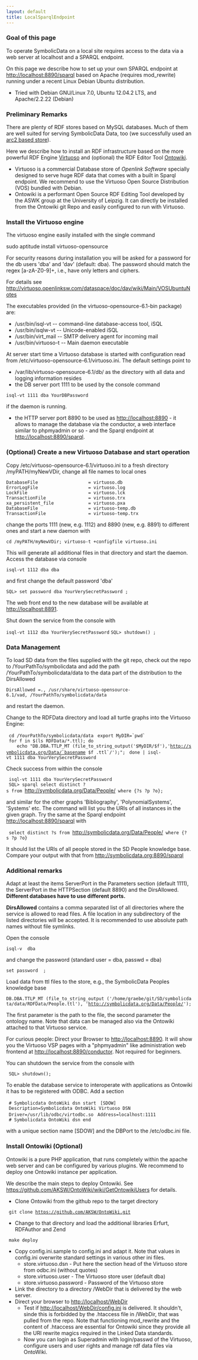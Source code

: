 ```yaml
---
layout: default
title: LocalSparqlEndpoint
---
```


### Goal of this page

To operate SymbolicData on a local site requires access to the data via a web server at localhost and a SPARQL endpoint.

On this page we describe how to set up your own SPARQL endpoint at <http://localhost:8890/sparql> based on Apache (requires mod\_rewrite) running under a recent Linux Debian Ubuntu distribution.

-   Tried with Debian GNU/Linux 7.0, Ubuntu 12.04.2 LTS, and Apache/2.2.22 (Debian)

### Preliminary Remarks

There are plenty of RDF stores based on MySQL databases. Much of them are well suited for serving SymbolicData Data, too (we successfully used an [arc2 based store](https://github.com/semsol/arc2/wiki)).

Here we describe how to install an RDF infrastructure based on the more powerful RDF Engine [Virtuoso](http://virtuoso.openlinksw.com) and (optional) the RDF Editor Tool [Ontowiki](http://aksw.org/Projects/OntoWiki.html).

-   Virtuoso is a commercial Database store of *Openlink Software* specially designed to serve huge RDF data that comes with a built in Sparql endpoint. We recommend to use the Virtuoso Open Source Distribution (VOS) bundled with Debian.
-   Ontowiki is a performant Open Source RDF Editing Tool developed by the ASWK group at the University of Leipzig. It can directly be installed from the Ontowiki git Repo and easily configured to run with Virtuoso.

### Install the Virtuoso engine

The virtuoso engine easily installed with the single command

  
sudo aptitude install virtuoso-opensource

For security reasons during installation you will be asked for a password for the db users 'dba' and 'dav' (default: dba). The password should match the regex [a-zA-Z0-9]+, i.e., have only letters and ciphers.

For details see <http://virtuoso.openlinksw.com/dataspace/doc/dav/wiki/Main/VOSUbuntuNotes>

The executables provided (in the virtuoso-opensource-6.1-bin package) are:

-   /usr/bin/isql-vt -- command-line database-access tool, iSQL
-   /usr/bin/isqlw-vt -- Unicode-enabled iSQL
-   /usr/bin/virt\_mail -- SMTP delivery agent for incoming mail
-   /usr/bin/virtuoso-t -- Main daemon executable

At server start time a Virtuoso database is started with configuration read from /etc/virtuoso-opensource-6.1/virtuoso.ini. The default settings point to

-   /var/lib/virtuoso-opensource-6.1/db/ as the directory with all data and logging information resides
-   the DB server port 1111 to be used by the console command

`isql-vt 1111 dba YourDBPassword`

if the daemon is running.

-   the HTTP server port 8890 to be used as <http://localhost:8890> - it allows to manage the database via the conductor, a web interface similar to phpmyadmin or so - and the Sparql endpoint at <http://localhost:8890/sparql>.

### (Optional) Create a new Virtuoso Database and start operation

Copy /etc/virtuoso-opensource-6.1/virtuoso.ini to a fresh directory /myPATH/myNewVDir, change all file names to local ones

`DatabaseFile                   = virtuoso.db`
`ErrorLogFile                   = virtuoso.log`
`LockFile                       = virtuoso.lck `
`TransactionFile                = virtuoso.trx`
`xa_persistent_file             = virtuoso.pxa`
`DatabaseFile                   = virtuoso-temp.db`
`TransactionFile                = virtuoso-temp.trx`

change the ports 1111 (new, e.g. 1112) and 8890 (new, e.g. 8891) to different ones and start a new daemon with

`cd /myPATH/myNewVDir; virtuoso-t +configfile virtuoso.ini `

This will generate all additional files in that directory and start the daemon. Access the database via console

`isql-vt 1112 dba dba`

and first change the default password 'dba'

`SQL> set password dba YourVerySecretPassword ;`

The web front end to the new database will be available at <http://localhost:8891>.

Shut down the service from the console with

`isql-vt 1112 dba YourVerySecretPassword`
`SQL> shutdown() ;`

### Data Management

To load SD data from the files supplied with the git repo, check out the repo to /YourPathTo/symbolicdata and add the path /YourPathTo/symbolicdata/data to the data part of the distribution to the DirsAllowed

`DirsAllowed =., /usr/share/virtuoso-opensource-6.1/vad, /YourPathTo/symbolicdata/data`

and restart the daemon.

Change to the RDFData directory and load all turtle graphs into the Virtuoso Engine:

` cd /YourPathTo/symbolicdata/data`
``  export MyDIR=`pwd` ``
` for f in $(ls RDFData/*.ttl); do `
`    echo "DB.DBA.TTLP_MT (file_to_string_output('$MyDIR/$f'),'`[`` http://symbolicdata.org/Data/`basename ``](http://symbolicdata.org/Data/`basename)``  $f .ttl`/');"; ``
` done | isql-vt 1111 dba YourVerySecretPassword`

Check success from within the console

` isql-vt 1111 dba YourVerySecretPassword`
` SQL> sparql select distinct ?s from `<http://symbolicdata.org/Data/People/>` where {?s ?p ?o};`

and similar for the other graphs 'Bibliography', 'PolynomialSystems', 'Systems' etc. The command will list you the URIs of all instances in the given graph. Try the same at the Sparql endpoint <http://localhost:8890/sparql> with

` select distinct ?s from `<http://symbolicdata.org/Data/People/>` where {?s ?p ?o}`

It should list the URIs of all people stored in the SD People knowledge base. Compare your output with that from <http://symbolicdata.org:8890/sparql>

### Additional remarks

Adapt at least the items ServerPort in the Parameters section (default 1111), the ServerPort in the HTTPSection (default 8890) and the DirsAllowed. **Different databases have to use different ports.**

**DirsAllowed** contains a comma separated list of all directories where the service is allowed to read files. A file location in any subdirectory of the listed directories will be accepted. It is recommended to use absolute path names without file symlinks.

Open the console

`isql-v `<DBServerPort>` dba `<passwd>

and change the password (standard user = dba, passwd = dba)

`set password `<old password>` `<new password>`;`

Load data from ttl files to the store, e.g., the SymbolicData Peoples knowledge base

`DB.DBA.TTLP_MT (file_to_string_output ('/home/graebe/git/SD/symbolicdata/data/RDFData/People.ttl'), '`[`http://symbolicdata.org/Data/People/`](http://symbolicdata.org/Data/People/)`');`

The first parameter is the path to the file, the second parameter the ontology name. Note that data can be managed also via the Ontowiki attached to that Virtuoso service.

For curious people: Direct your Browser to <http://localhost:8890>. It will show you the Virtuoso VSP pages with a "phpmyadmin" like administration web frontend at <http://localhost:8890/conductor>. Not required for beginners.

You can shutdown the service from the console with

` SQL> shutdown();`

To enable the database service to interoperate with applications as Ontowiki it has to be registered with ODBC. Add a section

` # Symbolicdata OntoWiki dsn start`
` [SDOW]`
` Description=Symbolicdata OntoWiki Virtuoso DSN`
` Driver=/usr/lib/odbc/virtodbc.so`
` Address=localhost:1111`
` # Symbolicdata OntoWiki dsn end`

with a unique section name [SDOW] and the DBPort to the /etc/odbc.ini file.

### Install Ontowiki (Optional)

Ontowiki is a pure PHP application, that runs completely within the apache web server and can be configured by various plugins. We recommend to deploy one Ontowiki instance per application.

We describe the main steps to deploy Ontowiki. See <https://github.com/AKSW/OntoWiki/wiki/GetOntowikiUsers> for details.

-   Clone Ontowiki from the github repo to the target directory

` git clone `[`https://github.com/AKSW/OntoWiki.git`](https://github.com/AKSW/OntoWiki.git)

-   Change to that directory and load the additional libraries Erfurt, RDFAuthor and Zend

` make deploy`

-   Copy config.ini.sample to config.ini and adapt it. Note that values in config.ini overwrite standard settings in various other ini files.
    -   store.virtuoso.dsn - Put here the section head of the Virtuoso store from odbc.ini (without quotes)
    -   store.virtuoso.user - The Virtuoso store user (default dba)
    -   store.virtuoso.password - Password of the Virtuoso store
-   Link the directory to a directory /WebDir that is delivered by the web server.
-   Direct your browser to <http://localhost/WebDir>
    -   Test if <http://localhost/WebDir/config.ini> is delivered. It shouldn't, sinde this is forbidded by the .htaccess file in /WebDir, that was pulled from the repo. Note that functioning mod\_rewrite and the content of .htaccess are essential for Ontowiki since they provide all the URI rewrite magics required in the Linked Data standards.
    -   Now you can login as Superadmin with login/passwd of the Virtuoso, configure users and user rights and manage rdf data files via OntoWiki.

